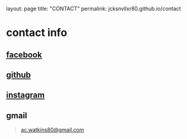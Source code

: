 layout: page
title: "CONTACT"
permalink: jcksnvllxr80.github.io/contact

# contact info

## [facebook](https://www.facebook.com/ac.watkins80)

## [github](https://github.com/jcksnvllxr80)

## [instagram](https://www.instagram.com/acwatkins80/)

## gmail

> ac.watkins80@gmail.com

